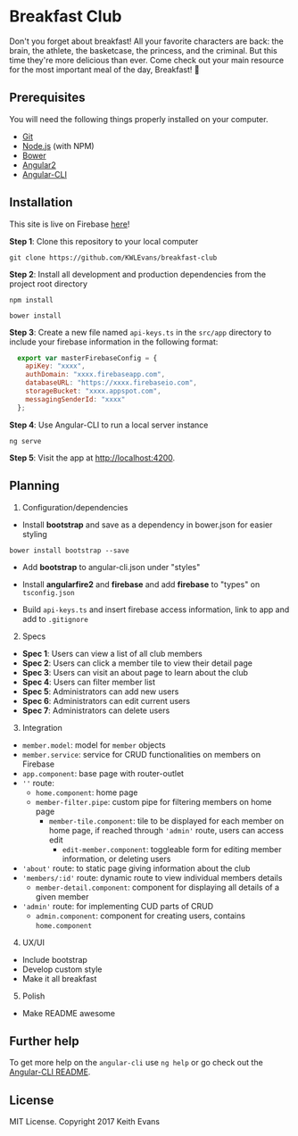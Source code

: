 # Breakfast Club

Don't you forget about breakfast! All your favorite characters are back: the brain, the athlete, the basketcase, the princess, and the criminal. But this time they're more delicious than ever. Come check out your main resource for the most important meal of the day, Breakfast! 🙋

## Prerequisites

You will need the following things properly installed on your computer.

* [Git](https://git-scm.com/)
* [Node.js](https://nodejs.org/) (with NPM)
* [Bower](https://bower.io/)
* [Angular2](https://github.com/angular/angular)
* [Angular-CLI](https://github.com/angular/angular-cli)

## Installation

This site is live on Firebase [here](https://breakfast-club-81122.firebaseapp.com)!

**Step 1**: Clone this repository to your local computer

```console
git clone https://github.com/KWLEvans/breakfast-club
```

**Step 2**: Install all development and production dependencies from the project root directory

```console
npm install
```
```console
bower install
```

**Step 3**: Create a new file named `api-keys.ts` in the `src/app` directory to include your firebase information in the following format:

```js
  export var masterFirebaseConfig = {
    apiKey: "xxxx",
    authDomain: "xxxx.firebaseapp.com",
    databaseURL: "https://xxxx.firebaseio.com",
    storageBucket: "xxxx.appspot.com",
    messagingSenderId: "xxxx"
  };
```

**Step 4**: Use Angular-CLI to run a local server instance

```console
ng serve
```

**Step 5**: Visit the app at [http://localhost:4200](http://localhost:4200).

## Planning

1. Configuration/dependencies
  * Install **bootstrap** and save as a dependency in bower.json for easier styling
  ```console
  bower install bootstrap --save
  ```
  * Add **bootstrap** to angular-cli.json under "styles"

  * Install **angularfire2** and **firebase** and add **firebase** to "types" on `tsconfig.json`

  * Build `api-keys.ts` and insert firebase access information, link to app and add to `.gitignore`

2. Specs
  * **Spec 1**: Users can view a list of all club members
  * **Spec 2**: Users can click a member tile to view their detail page
  * **Spec 3**: Users can visit an about page to learn about the club
  * **Spec 4**: Users can filter member list
  * **Spec 5**: Administrators can add new users
  * **Spec 6**: Administrators can edit current users
  * **Spec 7**: Administrators can delete users

3. Integration
  * `member.model`: model for `member` objects
  * `member.service`: service for CRUD functionalities on members on Firebase
  * `app.component`: base page with router-outlet
  * `''` route:
    * `home.component`: home page
    * `member-filter.pipe`: custom pipe for filtering members on home page
      * `member-tile.component`: tile to be displayed for each member on home page, if reached through `'admin'` route, users can access edit
        * `edit-member.component`: toggleable form for editing member information, or deleting users
  * `'about'` route: to static page giving information about the club
  * `'members/:id'` route: dynamic route to view individual members details
    * `member-detail.component`: component for displaying all details of a given member
  * `'admin'` route: for implementing CUD parts of CRUD
    * `admin.component`: component for creating users, contains `home.component`

4. UX/UI
  * Include bootstrap
  * Develop custom style
  * Make it all breakfast

5. Polish
  * Make README awesome

## Further help

To get more help on the `angular-cli` use `ng help` or go check out the [Angular-CLI README](https://github.com/angular/angular-cli/blob/master/README.md).

## License

MIT License. Copyright 2017 Keith Evans
